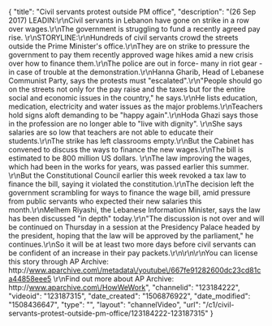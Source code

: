 {
    "title": "Civil servants protest outside PM office",
    "description": "(26 Sep 2017) LEADIN:\r\nCivil servants in Lebanon have gone on strike in a row over wages.\r\nThe government is struggling to fund a recently agreed pay rise. \r\nSTORYLINE:\r\nHundreds of civil servants crowd the streets outside the Prime Minister's office.\r\nThey are on strike to pressure the government to pay them recently approved wage hikes amid a new crisis over how to finance them.\r\nThe police are out in force- many in riot gear - in case of trouble at the demonstration.\r\nHanna Gharib, Head of Lebanese Communist Party, says the protests must \"escalated\".\r\n\"People should go on the streets not only for the pay raise and the taxes but for the entire social and economic issues in the country,\" he says.\r\nHe lists education, medication, electricity and water issues as the major problems.\r\nTeachers hold signs aloft demanding to be \"happy again\".\r\nHoda Ghazi says those in the profession are no longer able to \"live with dignity\". \r\nShe says salaries are so low that teachers are not able to educate their students.\r\nThe strike has left classrooms empty.\r\nBut the Cabinet has convened to discuss the ways to finance the new wages.\r\nThe bill is estimated to be 800 million US dollars. \r\nThe law improving the wages, which had been in the works for years, was passed earlier this summer. \r\nBut the Constitutional Council earlier this week revoked a tax law to finance the bill, saying it violated the constitution.\r\nThe decision left the government scrambling for ways to finance the wage bill, amid pressure from public servants who expected their new salaries this month.\r\nMelhem Riyashi, the Lebanese Information Minister, says the law has been discussed \"in depth\" today.\r\n\"The discussion is not over and will be continued on Thursday in a session at the Presidency Palace headed by the president,             hoping that the law will be approved by the parliament,\" he continues.\r\nSo it will be at least two more days before civil servants can be confident of an increase in their pay packets.\r\n\r\n\r\nYou can license this story through AP Archive: http:\/\/www.aparchive.com\/metadata\/youtube\/667fe91282600dc23cd81ca44858eee5 \r\nFind out more about AP Archive: http:\/\/www.aparchive.com\/HowWeWork",
    "channelid": "123184222",
    "videoid": "123187315",
    "date_created": "1506876922",
    "date_modified": "1508436647",
    "type": "",
    "layout": "channelVideo",
    "url": "\/c1\/civil-servants-protest-outside-pm-office\/123184222-123187315"
}